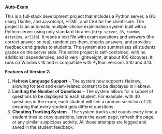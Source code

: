 **Auto-Exam**

This is a full-stack development project that includes a Python server, a GUI using Tkinter, and JavaScript, HTML, and CSS for the client-side. The project is an automatic multiple-choice examination system built with a Python server using only standard libraries (`http.server`, `OS`, `random`, `datetime`, `urllib`). It reads a text file with exam questions and answers (the correct answer on top), randomizes them, checks answers, and provides feedback and grades to students. The system also summarizes all students' grades on the server side. The entire project is self-contained, with no additional dependencies, and is very lightweight, at about 100 kilobytes. It runs on Windows 10 and is compatible with Python versions 3.10 and 3.13.

**Features of Version 2:**

1. **Hebrew Language Support** – The system now supports Hebrew, allowing for text and exam-related content to be displayed in Hebrew.
2. **Limiting the Number of Questions** – The system allows for a subset of questions to be displayed to each student. For example, with 40 questions in the exam, each student will see a random selection of 20, ensuring that every student gets differnt questions.
3. **Cheating Tracking System** – The system tracks and counts every time a student tries to copy questions, leave the exam page, refresh the page, or any similar suspicious activity. All these attempts are logged and saved in the student feedback.

